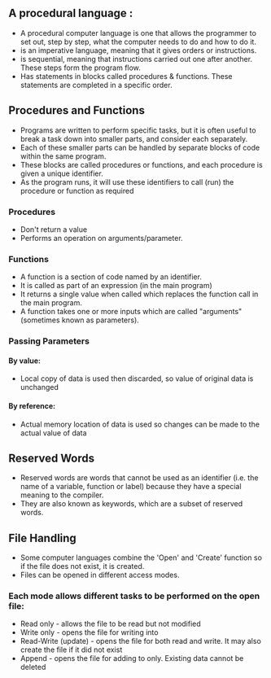 ## A procedural language :
- A procedural computer language is one that allows the programmer to set out, step by step, what the computer needs to do and how to do it. 
- is an imperative language, meaning that it gives orders or instructions.
- is sequential, meaning that instructions carried out one after another. These steps form the program flow.
- Has statements in blocks called procedures & functions. These statements are completed in a specific order.


## Procedures and Functions
- Programs are written to perform specific tasks, but it is often useful to break a task down into smaller parts, and consider each separately. 
- Each of these smaller parts can be handled by separate blocks of code within the same program.
- These blocks are called procedures or functions, and each procedure is given a unique identifier. 
- As the program runs, it will use these identifiers to call (run) the procedure or function as required

### Procedures
- Don't return a value
- Performs an operation on arguments/parameter.

### Functions
- A function is a section of code named by an identifier.
- It is called as part of an expression (in the main program) 
- It returns a single value when called  which replaces the function call in the main program. 
- A function takes one or more inputs which are called "arguments" (sometimes known as parameters).

### Passing Parameters
#### By value:
- Local copy of data is used then discarded, so value of original data is unchanged 

#### By reference:
- Actual memory location of data is used so changes can be made to the actual value of data 	

## Reserved Words
- Reserved words are words that cannot be used as an identifier (i.e. the name of a variable, function or label) because they have a special meaning to the compiler.
- They are also known as keywords, which are a subset of reserved words.

## File Handling
- Some computer languages combine the 'Open' and 'Create' function so if the file does not exist, it is created.
- Files can be opened in different access modes. 
### Each mode allows different tasks to be performed on the open file: 
- Read only - allows the file to be read but not modified
- Write only - opens the file for writing into
- Read-Write (update) - opens the file for both read and write. It may also create the file if it did not exist
- Append - opens the file for adding to only. Existing data cannot be deleted
